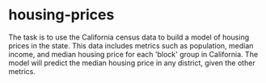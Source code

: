 # housing-prices
The task is to use the California census data to build a model of housing prices in the state. This data includes metrics such as population, median income, and median housing price for each 'block' group in California. The model will predict the median housing price in any district, given the other metrics.
